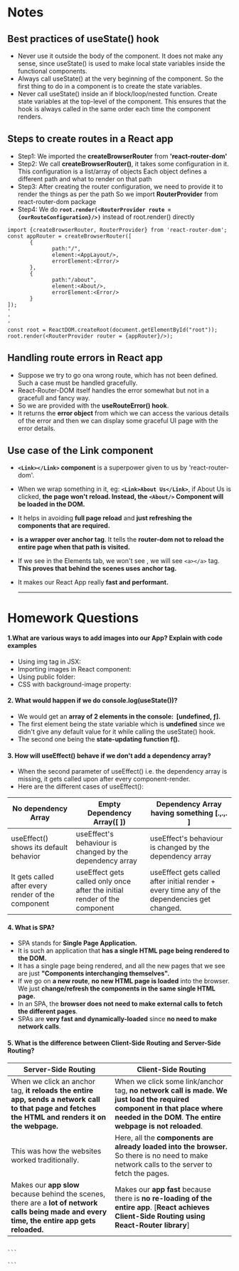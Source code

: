 # Notes

## Best practices of useState() hook

- Never use it outside the body of the component. It does not make any sense, since useState() is used to make local state variables inside the functional components.
- Always call useState() at the very beginning of the component. So the first thing to do in a component is to create the state variables.
- Never call useState() inside an if block/loop/nested function. Create state variables at the top-level of the component. This ensures that the hook is always called in the same order each time the component renders.

## Steps to create routes in a React app

- Step1: We imported the **createBrowserRouter** from **'react-router-dom'**
- Step2: We call **createBrowserRouter()**, it takes some configuration in it.
  This configuration is a list/array of objects
  Each object defines a different path and what to render on that path
- Step3: After creating the router configuration, we need to provide it to render the things as per the path
  So we import **RouterProvider** from react-router-dom package
- Step4: We do **`root.render(<RouterProvider route = {ourRouteConfiguration}/>)`** instead of root.render(<AppLayout/>) directly

```
import {createBrowserRouter, RouterProvider} from 'react-router-dom';
const appRouter = createBrowserRouter([
       {
              path:"/",
              element:<AppLayout/>,
              errorElement:<Error/>
       },
       {
              path:"/about",
              element:<About/>,
              errorElement:<Error/>
       }
]);
'
'
'
const root = ReactDOM.createRoot(document.getElementById("root"));
root.render(<RouterProvider router = {appRouter}/>);
```

## Handling route errors in React app

- Suppose we try to go ona wrong route, which has not been defined. Such a case must be handled gracefully.
- React-Router-DOM itself handles the error somewhat but not in a gracefull and fancy way.
- So we are provided with the **useRouteError() hook**.
- It returns the **error object** from which we can access the various details of the error and then we can display some graceful UI page with the error details.

## Use case of the Link component

- **`<Link></Link>` component** is a superpower given to us by 'react-router-dom'.
- When we wrap something in it, eg: **`<Link>About Us</Link>`**, if About Us is clicked, **the page won't reload. Instead, the `<About/>` Component will be loaded in the DOM.**
- It helps in avoiding **full page reload** and **just refreshing the components that are required.**
- **<Link> is a wrapper over anchor tag**. It tells the **router-dom not to reload the entire page when that path is visited.**
- If we see in the Elements tab, we won't see <Link/>, we will see `<a></a>` tag. **This proves that behind the scenes <Link/> uses anchor tag.**
- It makes our React App really **fast and performant.**

  ***

# Homework Questions

#### 1.What are various ways to add images into our App? Explain with code examples

- Using img tag in JSX:
- Importing images in React component:
- Using public folder:
- CSS with background-image property:

#### 2. What would happen if we do console.log(useState())?

- We would get an **array of 2 elements in the console:  [undefined, ƒ].**
- The first element being the state variable which is **undefined** since we didn't give any default value for it while calling the useState() hook.
- The second one being the **state-updating function f().**

#### 3. How will useEffect() behave if we don't add a dependency array?

- When the second parameter of useEffect() i.e. the dependency array is missing, it gets called upon after every component-render.
- Here are the different cases of useEffect():

| **No dependency Array**                            | **Empty Dependency Array([ ])**                                           | **Dependency Array having something [.,.,. ]**                                               |
| -------------------------------------------------- | ------------------------------------------------------------------------- | -------------------------------------------------------------------------------------------- |
| useEffect() shows its default behavior             | useEffect's behaviour is changed by the dependency array                  | useEffect's behaviour is changed by the dependency array                                     |
| It gets called after every render of the component | useEffect gets called only once after the initial render of the component | useEffect gets called after initial render + every time any of the dependencies get changed. |

#### 4. What is SPA?

- SPA stands for **Single Page Application.**
- It is such an application that **has a single HTML page being rendered to the DOM.**
- It has a single page being rendered, and all the new pages that we see are just **"Components interchanging themselves".**
- If we go on **a new route**, **no new HTML page is loaded** into the browser. We just **change/refresh the components in the same single HTML page.**
- In an SPA, the **browser does not need to make external calls to fetch the different pages**.
- SPAs are **very fast and dynamically-loaded** since **no need to make network calls**.

#### 5. What is the difference between Client-Side Routing and Server-Side Routing?

| **Server-Side Routing**                                                                                                                           | **Client-Side Routing**                                                                                                                                                             |
| ------------------------------------------------------------------------------------------------------------------------------------------------- | ----------------------------------------------------------------------------------------------------------------------------------------------------------------------------------- |
| When we click an anchor tag, **it reloads the entire app, sends a network call to that page and fetches the HTML and renders it on the webpage.** | When we click some link/anchor tag, **no network call is made. We just load the required component in that place where needed in the DOM**. **The entire webpage is not reloaded**. |
| This was how the websites worked traditionally.                                                                                                   | Here, all the **components are already loaded into the browser.** So there is no need to make network calls to the server to fetch the pages.                                       |
| Makes our **app slow** because behind the scenes, there are a **lot of network calls being made and every time, the entire app gets reloaded.**   | Makes our **app fast** because there is **no re-loading of the entire app**. [**React achieves Client-Side Routing using React-Router library**]                                    |

````

```

```
````
